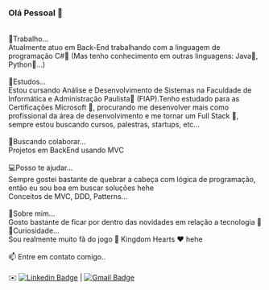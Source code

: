 ### Olá Pessoal 👋

<br/>🔭Trabalho...
<br/>Atualmente atuo em Back-End trabalhando com a linguagem de programação C#💜 (Mas tenho conhecimento em outras linguagens: Java🧡, Python💚...)
<br/>
<br/>🌱Estudos... 
<br/>Estou cursando Análise e Desenvolvimento de Sistemas na Faculdade de Informática e Administração Paulista💜 (FIAP).Tenho estudado para as Certificações Microsoft 🏅, procurando  me desenvolver mais como profissional da área de desenvolvimento e me tornar um Full Stack 🚀, sempre estou buscando cursos, palestras, startups, etc...
<br/>
<br/>👯Buscando colaborar...
<br/>Projetos em BackEnd usando MVC
<br/>
<br/>💻Posso te ajudar...
<br/>Sempre gostei bastante de quebrar a cabeça com lógica de programação, então eu sou boa em buscar soluções hehe
<br/>Conceitos de MVC, DDD, Patterns... 
<br/>
<br/>💬Sobre mim...
<br/>Gosto bastante de ficar por dentro das novidades em relação a tecnologia 💚
<br/>👀Curiosidade...
<br/>Sou realmente muito fã do jogo 👑 Kingdom Hearts ❤️ hehe
<br/>
<br/>📫 Entre em contato comigo..
<br/>
<br/> ✉️ [![Linkedin Badge](https://img.shields.io/badge/-KellyMitsuishi-blue?style=flat-square&logo=Linkedin&logoColor=white&link=https://www.linkedin.com/in/kelly-naomi-mitsuishi-175997133/)](https://www.linkedin.com/in/kelly-naomi-mitsuishi-175997133/) 
| [![Gmail Badge](https://img.shields.io/badge/-kelly.mitsuishi@gmail.com-c14438?style=flat-square&logo=Gmail&logoColor=white&link=mailto:kelly.mitsuishi@gmail.com)](mailto:kelly.mitsuishi@gmail.com)

